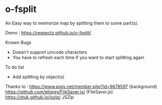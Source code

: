 # o-fsplit
An Easy way to memorize map by splitting them to some part(s).

Demo : https://respectz.github.io/o-fsplit/

Known Bugs
- Doesn't support unicode characters
- You have to refresh each time if you want to start splitting again

To do list
- Add splitting by object(s)

Thanks to :
https://www.pixiv.net/member.php?id=9678597 (background)
https://github.com/eligrey/FileSaver.js/ (FileSaver.js)
https://stuk.github.io/jszip/ JSZip
